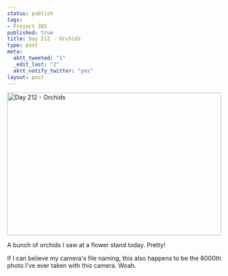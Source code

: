 ```yaml
--- 
status: publish
tags: 
- Project 365
published: true
title: Day 212 - Orchids
type: post
meta: 
  aktt_tweeted: "1"
  _edit_last: "2"
  aktt_notify_twitter: "yes"
layout: post
---
```

<a href="http://www.flickr.com/photos/freeed/5995626634/" title="Day 212 - Orchids by Fred​, on Flickr"><img src="http://farm7.static.flickr.com/6009/5995626634_1252925cc7.jpg" width="500" height="333" alt="Day 212 - Orchids"/></a>

A bunch of orchids I saw at a flower stand today. Pretty!

If I can believe my camera's file naming, this also happens to be the 8000th photo I've ever taken with this camera. Woah.
